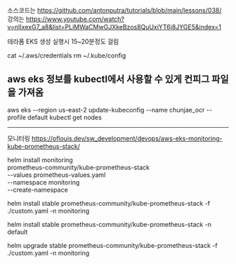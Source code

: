 소스코드는 https://github.com/antonputra/tutorials/blob/main/lessons/038/
강의는 https://www.youtube.com/watch?v=nIIxexG7_a8&list=PLiMWaCMwGJXkeBzos8QuUxiYT6j8JYGE5&index=1

테라폼 EKS 생성 실행시 15~20분정도 걸림

cat ~/.aws/credentials
rm ~/.kube/config
## aws eks 정보를 kubectl에서 사용할 수 있게 컨피그 파일을 가져옴
aws eks --region us-east-2 update-kubeconfig --name chunjae_ocr --profile default
kubectl get nodes 




------------------
모니터링
https://oflouis.dev/sw_development/devops/aws-eks-monitoring-kube-prometheus-stack/

helm install monitoring \
prometheus-community/kube-prometheus-stack \
--values prometheus-values.yaml \
--namespace monitoring \
--create-namespace

helm install stable prometheus-community/kube-prometheus-stack -f ./custom.yaml -n monitoring

helm install stable prometheus-community/kube-prometheus-stack -n default

helm upgrade stable prometheus-community/kube-prometheus-stack -f ./custom.yaml -n monitoring
